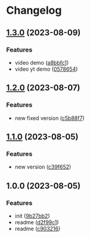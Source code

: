# Changelog

## [1.3.0](https://github.com/DappyKit/meme-wallet/compare/v1.2.0...v1.3.0) (2023-08-09)


### Features

* video demo ([a8bbfc1](https://github.com/DappyKit/meme-wallet/commit/a8bbfc1ed66ce4f59d83b8f057ef6ebfe261b35a))
* video yt demo ([0578654](https://github.com/DappyKit/meme-wallet/commit/0578654ae4d6c8b9fafdb64ceb75ee4879517cb6))

## [1.2.0](https://github.com/DappyKit/meme-wallet/compare/v1.1.0...v1.2.0) (2023-08-07)


### Features

* new fixed version ([c5b88f7](https://github.com/DappyKit/meme-wallet/commit/c5b88f7c7aa22c8067fe0f9994ef58518e5fd4b8))

## [1.1.0](https://github.com/DappyKit/meme-wallet/compare/v1.0.0...v1.1.0) (2023-08-05)


### Features

* new version ([c39f652](https://github.com/DappyKit/meme-wallet/commit/c39f65265a1cad254d048f8d2e752a991d6416a8))

## 1.0.0 (2023-08-05)


### Features

* init ([9b27bb2](https://github.com/DappyKit/meme-wallet/commit/9b27bb264f576211dc39798f25db60c98dfd7098))
* readme ([d2f99c1](https://github.com/DappyKit/meme-wallet/commit/d2f99c109daaa1067007bd0a4d7bcea896227c70))
* readme ([c903216](https://github.com/DappyKit/meme-wallet/commit/c903216b17d27fb5b4aa6f80fad60858c906ac38))
